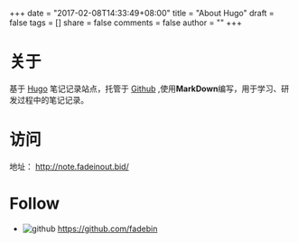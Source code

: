 +++
date = "2017-02-08T14:33:49+08:00"
title = "About Hugo"
draft = false
tags = []
share = false
comments = false
author = ""
+++

# 关于
基于 [Hugo](http://gohugo.io/) 笔记记录站点，托管于 [Github](https://github.com/) ,使用**MarkDown**编写，用于学习、研发过程中的笔记记录。

# 访问
地址：
http://note.fadeinout.bid/

# Follow

* ![github](/static/img/about/gmail.png)  https://github.com/fadebin